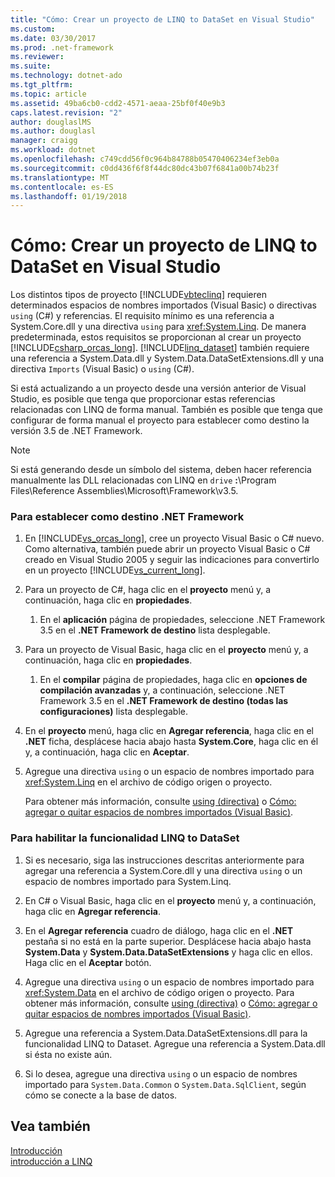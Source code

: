 ```yaml
---
title: "Cómo: Crear un proyecto de LINQ to DataSet en Visual Studio"
ms.custom: 
ms.date: 03/30/2017
ms.prod: .net-framework
ms.reviewer: 
ms.suite: 
ms.technology: dotnet-ado
ms.tgt_pltfrm: 
ms.topic: article
ms.assetid: 49ba6cb0-cdd2-4571-aeaa-25bf0f40e9b3
caps.latest.revision: "2"
author: douglaslMS
ms.author: douglasl
manager: craigg
ms.workload: dotnet
ms.openlocfilehash: c749cdd56f0c964b84788b05470406234ef3eb0a
ms.sourcegitcommit: c0dd436f6f8f44dc80dc43b07f6841a00b74b23f
ms.translationtype: MT
ms.contentlocale: es-ES
ms.lasthandoff: 01/19/2018
---
```

# <a name="how-to-create-a-linq-to-dataset-project-in-visual-studio"></a>Cómo: Crear un proyecto de LINQ to DataSet en Visual Studio
Los distintos tipos de proyecto [!INCLUDE[vbteclinq](../../../../includes/vbteclinq-md.md)] requieren determinados espacios de nombres importados (Visual Basic) o directivas `using` (C#) y referencias. El requisito mínimo es una referencia a System.Core.dll y una directiva `using` para <xref:System.Linq>. De manera predeterminada, estos requisitos se proporcionan al crear un proyecto [!INCLUDE[csharp_orcas_long](../../../../includes/csharp-orcas-long-md.md)]. [!INCLUDE[linq_dataset](../../../../includes/linq-dataset-md.md)] también requiere una referencia a System.Data.dll y System.Data.DataSetExtensions.dll y una directiva `Imports` (Visual Basic) o `using` (C#).  
  
 Si está actualizando a un proyecto desde una versión anterior de Visual Studio, es posible que tenga que proporcionar estas referencias relacionadas con LINQ de forma manual. También es posible que tenga que configurar de forma manual el proyecto para establecer como destino la versión 3.5 de .NET Framework.  
  
> [!NOTE]
>  Si está generando desde un símbolo del sistema, deben hacer referencia manualmente las DLL relacionadas con LINQ en `drive` **:**\Program Files\Reference Assemblies\Microsoft\Framework\v3.5.  
  
### <a name="to-target-the-net-framework-35"></a>Para establecer como destino .NET Framework  
  
1.  En [!INCLUDE[vs_orcas_long](../../../../includes/vs-orcas-long-md.md)], cree un proyecto Visual Basic o C# nuevo. Como alternativa, también puede abrir un proyecto Visual Basic o C# creado en Visual Studio 2005 y seguir las indicaciones para convertirlo en un proyecto [!INCLUDE[vs_current_long](../../../../includes/vs-current-long-md.md)].  
  
2.  Para un proyecto de C#, haga clic en el **proyecto** menú y, a continuación, haga clic en **propiedades**.  
  
    1.  En el **aplicación** página de propiedades, seleccione .NET Framework 3.5 en el **.NET Framework de destino** lista desplegable.  
  
3.  Para un proyecto de Visual Basic, haga clic en el **proyecto** menú y, a continuación, haga clic en **propiedades**.  
  
    1.  En el **compilar** página de propiedades, haga clic en **opciones de compilación avanzadas** y, a continuación, seleccione .NET Framework 3.5 en el **.NET Framework de destino (todas las configuraciones)** lista desplegable.  
  
4.  En el **proyecto** menú, haga clic en **Agregar referencia**, haga clic en el **.NET** ficha, desplácese hacia abajo hasta **System.Core**, haga clic en él y, a continuación, haga clic en  **Aceptar**.  
  
5.  Agregue una directiva `using` o un espacio de nombres importado para <xref:System.Linq> en el archivo de código origen o proyecto.  
  
     Para obtener más información, consulte [using (directiva)](~/docs/csharp/language-reference/keywords/using-directive.md) o [Cómo: agregar o quitar espacios de nombres importados (Visual Basic)](/visualstudio/ide/how-to-add-or-remove-imported-namespaces-visual-basic).  
  
### <a name="to-enable-linq-to-dataset-functionality"></a>Para habilitar la funcionalidad LINQ to DataSet  
  
1.  Si es necesario, siga las instrucciones descritas anteriormente para agregar una referencia a System.Core.dll y una directiva `using` o un espacio de nombres importado para System.Linq.  
  
2.  En C# o Visual Basic, haga clic en el **proyecto** menú y, a continuación, haga clic en **Agregar referencia**.  
  
3.  En el **Agregar referencia** cuadro de diálogo, haga clic en el **.NET** pestaña si no está en la parte superior. Desplácese hacia abajo hasta **System.Data** y **System.Data.DataSetExtensions** y haga clic en ellos. Haga clic en el **Aceptar** botón.  
  
4.  Agregue una directiva `using` o un espacio de nombres importado para <xref:System.Data> en el archivo de código origen o proyecto. Para obtener más información, consulte [using (directiva)](~/docs/csharp/language-reference/keywords/using-directive.md) o [Cómo: agregar o quitar espacios de nombres importados (Visual Basic)](/visualstudio/ide/how-to-add-or-remove-imported-namespaces-visual-basic).  
  
5.  Agregue una referencia a System.Data.DataSetExtensions.dll para la funcionalidad LINQ to Dataset. Agregue una referencia a System.Data.dll si ésta no existe aún.  
  
6.  Si lo desea, agregue una directiva `using` o un espacio de nombres importado para `System.Data.Common` o `System.Data.SqlClient`, según cómo se conecte a la base de datos.  
  
## <a name="see-also"></a>Vea también  
 [Introducción](../../../../docs/framework/data/adonet/getting-started-linq-to-dataset.md)  
 [introducción a LINQ](http://msdn.microsoft.com/library/6cc9af04-950a-4cc3-83d4-2aeb4abe4de9)

